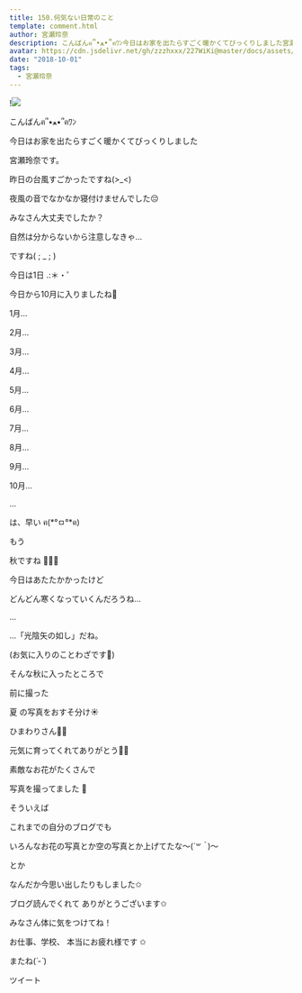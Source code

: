 ```yaml
---
title: 150.何気ない日常のこと
template: comment.html
author: 宮瀬玲奈
description: こんばんฅ՞•ﻌ•՞ฅﾜﾝ今日はお家を出たらすごく暖かくてびっくりしました宮瀬玲奈です。昨日の台風すごかったですね(>_
avatar: https://cdn.jsdelivr.net/gh/zzzhxxx/227WiKi@master/docs/assets/photo/avatar/reina.jpg
date: "2018-10-01"
tags:
  - 宮瀬玲奈
---
```


!![](https://cdn.jsdelivr.net/gh/227WiKi/227WiKi-image@master/blog-image/reina-2018-10-01_1.jpg)




こんばんฅ՞•ﻌ•՞ฅﾜﾝ





今日はお家を出たらすごく暖かくてびっくりしました



宮瀬玲奈です。










昨日の台風すごかったですね(>_<)


夜風の音でなかなか寝付けませんでした😔




みなさん大丈夫でしたか？







自然は分からないから注意しなきゃ...


ですね( ; _ ; )













今日は1日 .:＊・゜



今日から10月に入りましたね🌰





1月...


2月...


3月...


4月...


5月...


6月...


7月...


8月...


9月...



10月...







...









は、早い
 ฅ(*°ㅁ°*ฅ)











もう

秋ですね 🌰🍂🍁










今日はあたたかかったけど


どんどん寒くなっていくんだろうね...






...





...「光陰矢の如し」だね。




(お気に入りのことわざです📖)
















そんな秋に入ったところで



前に撮った

夏   の写真をおすそ分け☀️















ひまわりさん🌻🌻






元気に育ってくれてありがとう🌻🌻









素敵なお花がたくさんで

写真を撮ってました 🌸










そういえば


これまでの自分のブログでも


いろんなお花の写真とか空の写真とか上げてたな〜(*´꒳​｀*)〜



とか


なんだか今思い出したりもしました✩















ブログ読んでくれて
ありがとうございます✩







みなさん体に気をつけてね！


お仕事、学校、
本当にお疲れ様です ✩




またね(*´-`*)


ツイート



